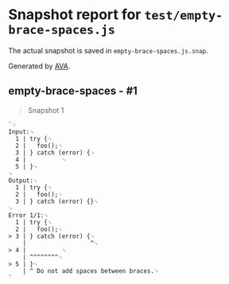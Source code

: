 # Snapshot report for `test/empty-brace-spaces.js`

The actual snapshot is saved in `empty-brace-spaces.js.snap`.

Generated by [AVA](https://avajs.dev).

## empty-brace-spaces - #1

> Snapshot 1

    `␊
    Input:␊
      1 | try {␊
      2 | 	foo();␊
      3 | } catch (error) {␊
      4 | 	       ␊
      5 | }␊
    ␊
    Output:␊
      1 | try {␊
      2 | 	foo();␊
      3 | } catch (error) {}␊
    ␊
    Error 1/1:␊
      1 | try {␊
      2 | 	foo();␊
    > 3 | } catch (error) {␊
        |                  ^␊
    > 4 | 	       ␊
        | ^^^^^^^^␊
    > 5 | }␊
        | ^ Do not add spaces between braces.␊
    `
